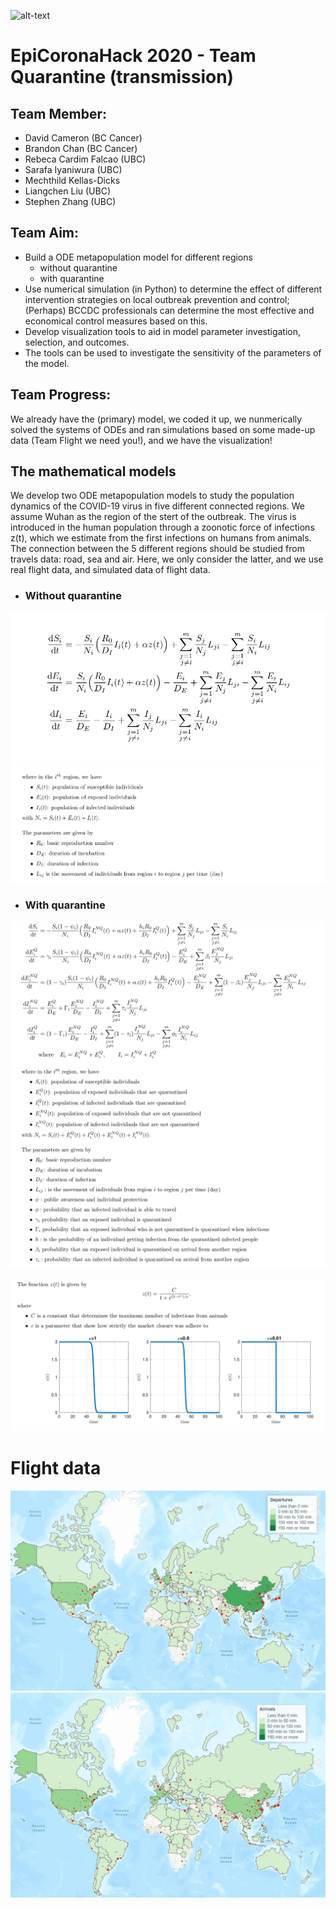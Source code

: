 ![alt-text](images/norwester_blue.png)
# EpiCoronaHack 2020 - Team Quarantine (transmission)

## Team Member:

* David Cameron (BC Cancer)
* Brandon Chan (BC Cancer)
* Rebeca Cardim Falcao (UBC)
* Sarafa Iyaniwura (UBC)
* Mechthild Kellas-Dicks 
* Liangchen Liu (UBC)
* Stephen Zhang (UBC)

## Team Aim:

* Build a ODE metapopulation model for different regions 
  * without  quarantine
  * with quarantine 
* Use numerical simulation (in Python) to determine the effect of different intervention strategies on local outbreak prevention and control; (Perhaps) BCCDC professionals can determine the most effective and economical  control measures based on this. 
* Develop visualization tools to aid in model parameter investigation, selection, and outcomes. 
* The tools can be used to investigate the sensitivity of the parameters of the model.

## Team Progress:

We already have the (primary) model, we coded it up, we nunmerically solved the systems of ODEs and ran simulations based on some made-up data (Team Flight we need you!), and we have the visualization!

## The mathematical models

We develop two ODE metapopulation models to study the population dynamics of the COVID-19 virus in five different connected regions. We assume Wuhan as the region of the stert of the outbreak. The virus is introduced in the human population through a zoonotic force of infections z(t), which we estimate from the first infections on humans from animals. The connection between the 5 different regions should be studied from travels data: road, sea and air. Here, we only consider the latter, and we use real flight data, and simulated data of flight data.

* ### Without quarantine
![alt-text](images/ODE_NoQuarantine.png)
![alt-text](images/Variable_NoQ.png)

* ### With quarantine
![alt-text](images/ODE_Quarantine.png)
![alt-text](images/Variable_Q.png)


![alt-text](images/z_function.png)

# Flight data
![alt-text](images/Departuresperyear.jpg)
![alt-text](images/arrivals.jpg)



